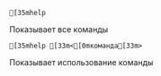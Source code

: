 ```ansi
[35mhelp
```
Показывает все команды
```ansi
[35mhelp [33m<[0mкоманда[33m>
```
Показывает использование команды